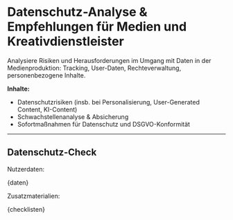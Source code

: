 <!-- datenschutz.md -->
# Datenschutz-Analyse & Empfehlungen für Medien und Kreativdienstleister

Analysiere Risiken und Herausforderungen im Umgang mit Daten in der Medienproduktion: Tracking, User-Daten, Rechteverwaltung, personenbezogene Inhalte.

**Inhalte:**
- Datenschutzrisiken (insb. bei Personalisierung, User-Generated Content, KI-Content)
- Schwachstellenanalyse & Absicherung
- Sofortmaßnahmen für Datenschutz und DSGVO-Konformität

---

## Datenschutz-Check

Nutzerdaten:

{daten}

Zusatzmaterialien:

{checklisten}

